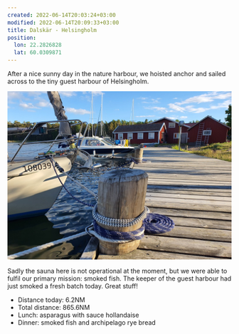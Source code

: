 ```yaml
---
created: 2022-06-14T20:03:24+03:00
modified: 2022-06-14T20:09:33+03:00
title: Dalskär - Helsingholm
position:
  lon: 22.2826828
  lat: 60.0309871
---
```


After a nice sunny day in the nature harbour, we hoisted anchor and sailed across to the tiny guest harbour of Helsingholm.

![Image](../2022/d7d98845142382461043a93488c56c98.jpg) 

Sadly the sauna here is not operational at the moment, but we were able to fulfil our primary mission: smoked fish. The keeper of the guest harbour had just smoked a fresh batch today. Great stuff!

* Distance today: 6.2NM
* Total distance: 865.6NM
* Lunch: asparagus with sauce hollandaise
* Dinner: smoked fish and archipelago rye bread
